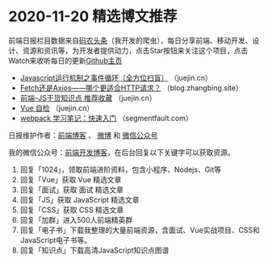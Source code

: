 # 2020-11-20 精选博文推荐

前端日报栏目数据来自[码农头条](https://toutiao.qdkfweb.cn/)（我开发的爬虫），每日分享前端、移动开发、设计、资源和资讯等，为开发者提供动力，点击Star按钮来关注这个项目，点击Watch来收听每日的更新[Github主页](https://github.com/kujian/frontendDaily)
* [Javascript运行机制之事件循环（全方位扫盲）](https://juejin.cn/post/6896761892883628039) （juejin.cn）
* [Fetch还是Axios——哪个更适合HTTP请求？](https://blog.zhangbing.site/2020/11/19/fetch-or-axios-which-is-better-for-http-requests/) （blog.zhangbing.site）
* [前端&#8211;JS干货知识点 推荐收藏](https://juejin.cn/post/6896807511584997384) （juejin.cn）
* [Vue 自检](https://juejin.cn/post/6896807654492995597) （juejin.cn）
* [webpack 学习笔记：快速入门](https://segmentfault.com/a/1190000038229093) （segmentfault.com）

日报维护作者：[前端博客](https://qdkfweb.cn/) 、 [微博](http://weibo.com/kujian) 和 [微信公众号](https://open.weixin.qq.com/qr/code?username=caibaojian_com)

我的微信公众号：[前端开发博客](https://open.weixin.qq.com/qr/code?username=caibaojian_com)，在后台回复以下关键字可以获取资源。

1. 回复「1024」，领取前端进阶资料，包含小程序、Nodejs、Git等
2. 回复「Vue」获取 Vue 精选文章
3. 回复「面试」获取 面试 精选文章
4. 回复「JS」获取 JavaScript 精选文章
5. 回复「CSS」获取 CSS 精选文章
6. 回复「加群」进入500人前端精英群
7. 回复「电子书」下载我整理的大量前端资源，含面试、Vue实战项目、CSS和JavaScript电子书等。
8. 回复「知识点」下载高清JavaScript知识点图谱
